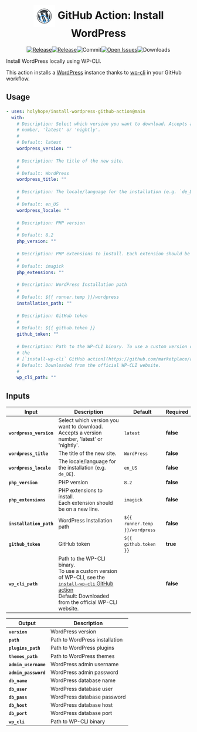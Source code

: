 <!-- How to generate this file
```shell
npx --yes github-action-readme-generator@v1.7.2
```
-->
<div align="center" width="100%">
<!-- start title -->

# <img src="doc/assets/branding.svg" width="60px" align="center" alt="branding<icon:download-cloud color:blue>" /> GitHub Action: Install WordPress

<!-- end title -->
<!-- start badges -->

<a href="https://github.com/holyhope/install-wordpress-github-action/releases/latest"><img src="https://img.shields.io/github/v/release/holyhope/install-wordpress-github-action?display_name=tag&sort=semver&logo=github&style=flat-square" alt="Release" /></a><a href="https://github.com/holyhope/install-wordpress-github-action/releases/latest"><img src="https://img.shields.io/github/release-date/holyhope/install-wordpress-github-action?display_name=tag&sort=semver&logo=github&style=flat-square" alt="Release" /></a><img src="https://img.shields.io/github/last-commit/holyhope/install-wordpress-github-action?logo=github&style=flat-square" alt="Commit" /><a href="https://github.com/holyhope/install-wordpress-github-action/issues"><img src="https://img.shields.io/github/issues/holyhope/install-wordpress-github-action?logo=github&style=flat-square" alt="Open Issues" /></a><img src="https://img.shields.io/github/downloads/holyhope/install-wordpress-github-action/total?logo=github&style=flat-square" alt="Downloads" />

<!-- end badges -->
</div>

<!-- start description -->

Install WordPress locally using WP-CLI.

<!-- end description -->

<!-- start contents -->

This action installs a [WordPress](https://developer.wordpress.org) instance thanks to [wp-cli](https://wp-cli.org) in your GitHub workflow.

<!-- end contents -->

## Usage

<!-- start usage -->

```yaml
- uses: holyhope/install-wordpress-github-action@main
  with:
    # Description: Select which version you want to download. Accepts a version
    # number, 'latest' or 'nightly'.
    #
    # Default: latest
    wordpress_version: ""

    # Description: The title of the new site.
    #
    # Default: WordPress
    wordpress_title: ""

    # Description: The locale/language for the installation (e.g. `de_DE`).
    #
    # Default: en_US
    wordpress_locale: ""

    # Description: PHP version
    #
    # Default: 8.2
    php_version: ""

    # Description: PHP extensions to install. Each extension should be on a new line.
    #
    # Default: imagick
    php_extensions: ""

    # Description: WordPress Installation path
    #
    # Default: ${{ runner.temp }}/wordpress
    installation_path: ""

    # Description: GitHub token
    #
    # Default: ${{ github.token }}
    github_token: ""

    # Description: Path to the WP-CLI binary. To use a custom version of WP-CLI, see
    # the
    # [`install-wp-cli` GitHub action](https://github.com/marketplace/actions/install-wp-cli)
    # Default: Downloaded from the official WP-CLI website.
    #
    wp_cli_path: ""
```

<!-- end usage -->

## Inputs

<!-- start inputs -->

| **<b>Input</b>**                      | **<b>Description</b>**                                                                                                                                                                                                        | **<b>Default</b>**                        | **<b>Required</b>** |
| ------------------------------------- | ----------------------------------------------------------------------------------------------------------------------------------------------------------------------------------------------------------------------------- | ----------------------------------------- | ------------------- |
| <b><code>wordpress_version</code></b> | Select which version you want to download. Accepts a version number, 'latest' or 'nightly'.                                                                                                                                   | <code>latest</code>                       | **false**           |
| <b><code>wordpress_title</code></b>   | The title of the new site.                                                                                                                                                                                                    | <code>WordPress</code>                    | **false**           |
| <b><code>wordpress_locale</code></b>  | The locale/language for the installation (e.g. `de_DE`).                                                                                                                                                                      | <code>en_US</code>                        | **false**           |
| <b><code>php_version</code></b>       | PHP version                                                                                                                                                                                                                   | <code>8.2</code>                          | **false**           |
| <b><code>php_extensions</code></b>    | PHP extensions to install.<br />Each extension should be on a new line.                                                                                                                                                       | <code>imagick</code>                      | **false**           |
| <b><code>installation_path</code></b> | WordPress Installation path                                                                                                                                                                                                   | <code>${{ runner.temp }}/wordpress</code> | **false**           |
| <b><code>github_token</code></b>      | GitHub token                                                                                                                                                                                                                  | <code>${{ github.token }}</code>          | **true**            |
| <b><code>wp_cli_path</code></b>       | Path to the WP-CLI binary.<br />To use a custom version of WP-CLI, see the [`install-wp-cli` GitHub action](https://github.com/marketplace/actions/install-wp-cli)<br />Default: Downloaded from the official WP-CLI website. |                                           | **false**           |

<!-- end inputs -->
<!-- start outputs -->

| **<b>Output</b>**                  | **<b>Description</b>**         |
| ---------------------------------- | ------------------------------ |
| <b><code>version</code></b>        | WordPress version              |
| <b><code>path</code></b>           | Path to WordPress installation |
| <b><code>plugins_path</code></b>   | Path to WordPress plugins      |
| <b><code>themes_path</code></b>    | Path to WordPress themes       |
| <b><code>admin_username</code></b> | WordPress admin username       |
| <b><code>admin_password</code></b> | WordPress admin password       |
| <b><code>db_name</code></b>        | WordPress database name        |
| <b><code>db_user</code></b>        | WordPress database user        |
| <b><code>db_pass</code></b>        | WordPress database password    |
| <b><code>db_host</code></b>        | WordPress database host        |
| <b><code>db_port</code></b>        | WordPress database port        |
| <b><code>wp_cli</code></b>         | Path to WP-CLI binary          |

<!-- end outputs -->
